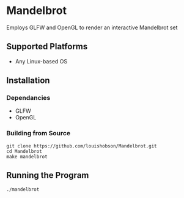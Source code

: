 # Mandelbrot #

Employs GLFW and OpenGL to render an interactive Mandelbrot set

## Supported Platforms ##

* Any Linux-based OS

## Installation ##

### Dependancies ###

* GLFW
* OpenGL

### Building from Source ###

```
git clone https://github.com/louishobson/Mandelbrot.git
cd Mandelbrot
make mandelbrot
```

## Running the Program ##

```
./mandelbrot
```
